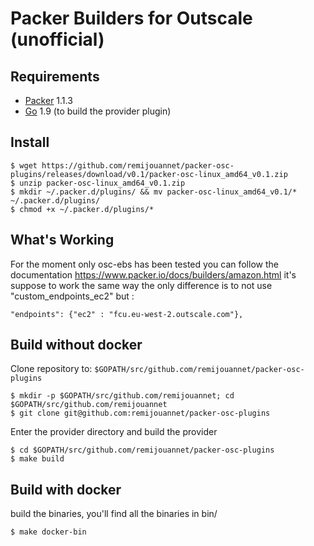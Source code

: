 Packer Builders for Outscale (unofficial)
==================

Requirements
------------

-   [Packer](https://www.packer.io/downloads.html) 1.1.3
-   [Go](https://golang.org/doc/install) 1.9 (to build the provider plugin)

Install
---------------------

```
$ wget https://github.com/remijouannet/packer-osc-plugins/releases/download/v0.1/packer-osc-linux_amd64_v0.1.zip
$ unzip packer-osc-linux_amd64_v0.1.zip
$ mkdir ~/.packer.d/plugins/ && mv packer-osc-linux_amd64_v0.1/* ~/.packer.d/plugins/
$ chmod +x ~/.packer.d/plugins/*
```

What's Working
---------------------

For the moment only osc-ebs has been tested you can follow the documentation https://www.packer.io/docs/builders/amazon.html
it's suppose to work the same way the only difference is to not use "custom_endpoints_ec2" but :

```
"endpoints": {"ec2" : "fcu.eu-west-2.outscale.com"},
```

Build without docker
---------------------

Clone repository to: `$GOPATH/src/github.com/remijouannet/packer-osc-plugins`

```
$ mkdir -p $GOPATH/src/github.com/remijouannet; cd $GOPATH/src/github.com/remijouannet
$ git clone git@github.com:remijouannet/packer-osc-plugins
```

Enter the provider directory and build the provider

```
$ cd $GOPATH/src/github.com/remijouannet/packer-osc-plugins
$ make build
```

Build with docker
---------------------

build the binaries, you'll find all the binaries in bin/

```
$ make docker-bin
```
